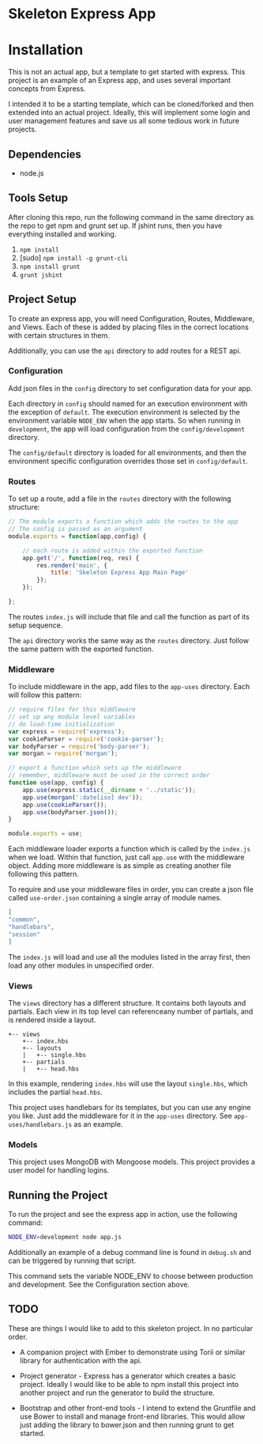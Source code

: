 # Skeleton Express App

# Installation

This is not an actual app, but a template to get started with express.
This project is an example of an Express app, and uses several important
concepts from Express.

I intended it to be a starting template, which can be cloned/forked and
then extended into an actual project. Ideally, this will implement some
login and user management features and save us all some tedious work in
future projects.

## Dependencies

* node.js

## Tools Setup

After cloning this repo, run the following command in the same directory
as the repo to get npm and grunt set up. If jshint runs, then you have
everything installed and working.

1. `npm install`
2. [sudo] `npm install -g grunt-cli`
3. `npm install grunt`
4. `grunt jshint`

## Project Setup

To create an express app, you will need Configuration, Routes,
Middleware, and Views. Each of these is added by placing files in the
correct locations with certain structures in them.

Additionally, you can use the `api` directory to add routes for a REST
api.

### Configuration

Add json files in the `config` directory to set configuration data for
your app.

Each directory in `config` should named for an execution environment
with the exception of `default`. The execution environment is selected
by the environment variable `NODE_ENV` when the app starts. So when
running in `development`, the app will load configuration from the
`config/development` directory.

The `config/default` directory is loaded for all environments, and then
the environment specific configuration overrides those set in
`config/default`. 

### Routes

To set up a route, add a file in the `routes` directory with the
following structure:

```javascript
// The module exports a function which adds the routes to the app
// The config is passed as an argument
module.exports = function(app,config) {

	// each route is added within the exported function
	app.get('/', function(req, res) {
		res.render('main', {
			title: 'Skeleton Express App Main Page'
		});
	});

};
```

The routes `index.js` will include that file and call the function as
part of its setup sequence.

The `api` directory works the same way as the `routes` directory. Just
follow the same pattern with the exported function.

### Middleware

To include middleware in the app, add files to the `app-uses` directory.
Each will follow this pattern:

```javascript
// require files for this middleware
// set up any module level variables
// do load-time initialization
var express = require('express');
var cookieParser = require('cookie-parser');
var bodyParser = require('body-parser');
var morgan = require('morgan');

// export a function which sets up the middleware
// remember, middleware must be used in the correct order
function use(app, config) {
	app.use(express.static(__dirname + '../static'));
	app.use(morgan(':date[iso] dev'));
	app.use(cookieParser());
	app.use(bodyParser.json());
}

module.exports = use;
```

Each middleware loader exports a function which is called by the
`index.js` when we load. Within that function, just call `app.use` with
the middleware object. Adding more middleware is as simple as creating
another file following this pattern. 

To require and use your middleware files in order, you can create a json
file called `use-order.json` containing a single array of module names.

```json
[
"common",
"handlebars",
"session"
]
```

The `index.js` will load and use all the modules listed in the array
first, then load any other modules in unspecified order.

### Views

The `views` directory has a different structure. It contains both
layouts and partials. Each view in its top level can referenceany number
of partials, and is rendered inside a layout.

```
+-- views
	+-- index.hbs
	+-- layouts
	|	+-- single.hbs
	+-- partials
	|	+-- head.hbs
```

In this example, rendering `index.hbs` will use the layout `single.hbs`, which
includes the partial `head.hbs`.

This project uses handlebars for its templates, but you can use any engine you
like. Just add the middleware for it in the `app-uses` directory. See
`app-uses/handlebars.js` as an example.

### Models

This project uses MongoDB with Mongoose models. This project provides a
user model for handling logins.

## Running the Project

To run the project and see the express app in action, use the following
command: 
```bash
NODE_ENV=development node app.js
```

Additionally an example of a debug command line is found in `debug.sh`
and can be triggered by running that script.

This command sets the variable NODE_ENV to choose between production and
development. See the Configuration section above.

## TODO

These are things I would like to add to this skeleton project. In no
particular order.

* A companion project with Ember to demonstrate using Torii or similar
  library for authentication with the api.

* Project generator - Express has a generator which creates a basic project.
  Ideally I would like to be able to npm install this project into another
  project and run the generator to build the structure.

* Bootstrap and other front-end tools - I intend to extend the Gruntfile
  and use Bower to install and manage front-end libraries. This would
  allow just adding the library to bower.json and then running grunt to
  get started.


